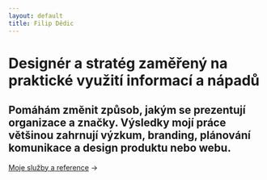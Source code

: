 ```yaml
---
layout: default
title: Filip Dědic
---
```


# Designér a stratég zaměřený na praktické využití informací a nápadů
## Pomáhám změnit způsob, jakým se prezentují organizace a značky. Výsledky mojí práce většinou zahrnují výzkum, branding, plánování komunikace a design produktu nebo webu.

[Moje služby a reference](/sluzby) →
